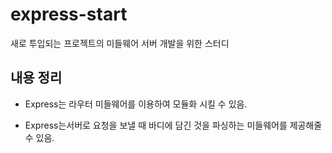 # express-start

새로 투입되는 프로젝트의 미들웨어 서버 개발을 위한 스터디

## 내용 정리

- Express는 라우터 미들웨어를 이용하여 모듈화 시킬 수 있음.

- Express는서버로 요청을 보낼 때 바디에 담긴 것을 파싱하는 미들웨어를 제공해줄 수 있음.

